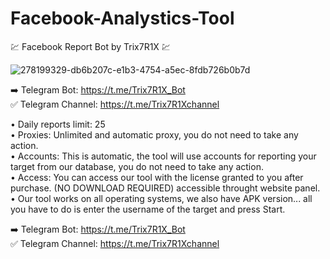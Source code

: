 # Facebook-Analystics-Tool

💹 Facebook Report Bot by Trix7R1X 💹

![278199329-db6b207c-e1b3-4754-a5ec-8fdb726b0b7d](https://github.com/cadetefer/Facebook-Analystics-Tool/assets/154627951/0492a86b-aaa5-42c7-bb11-bf1154214555)


➡️ Telegram Bot: https://t.me/Trix7R1X_Bot <br>
✅ Telegram Channel: https://t.me/Trix7R1Xchannel <br>

• Daily reports limit: 25 <br> 
• Proxies: Unlimited and automatic proxy, you do not need to take any action. <br>
• Accounts: This is automatic, the tool will use accounts for reporting your target from our database, you do not need to take any action. <br>
• Access: You can access our tool with the license granted to you after purchase. (NO DOWNLOAD REQUIRED) accessible throught website panel. <br>
• Our tool works on all operating systems, we also have APK version... all you have to do is enter the username of the target and press Start. <br>

➡️ Telegram Bot: https://t.me/Trix7R1X_Bot <br>
✅ Telegram Channel: https://t.me/Trix7R1Xchannel <br>

